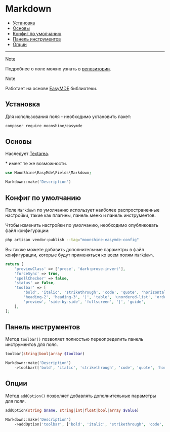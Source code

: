 # Markdown

- [Установка](#installation)
- [Основы](#basics)
- [Конфиг по умолчанию](#default-config)
- [Панель инструментов](#toolbar)
- [Опции](#options)

---

> [!NOTE]
> Подробнее о поле можно узнать в [репозитории](https://github.com/moonshine-software/easymde).

> [!NOTE]
> Работает на основе [EasyMDE](https://github.com/Ionaru/easy-markdown-editor) библиотеки.


<a name="installation"></a>
## Установка

Для использования поля - необходимо установить пакет:

```bash
composer require moonshine/easymde
```

<a name="basics"></a>
## Основы

Наследует [Textarea](/docs/{{version}}/fields/textarea).

\* имеет те же возможности.

```php
use MoonShine\EasyMde\Fields\Markdown;

Markdown::make('Description')
```

<a name="default-config"></a>
## Конфиг по умолчанию

Поле `Markdown` по умолчанию использует наиболее распространенные настройки, такие как плагины, панель меню и панель инструментов.

Чтобы изменить настройки по умолчанию, необходимо опубликовать файл конфигурации:

```bash
php artisan vendor:publish --tag="moonshine-easymde-config"
```

Вы также можете добавить дополнительные параметры в файл конфигурации, которые будут применяться ко всем полям `Markdown`.

```php
return [
    'previewClass' => ['prose', 'dark:prose-invert'],
    'forceSync' => true,
    'spellChecker' => false,
    'status' => false,
    'toolbar' => [
        'bold', 'italic', 'strikethrough', 'code', 'quote', 'horizontal-rule', '|', 'heading-1',
        'heading-2', 'heading-3', '|', 'table', 'unordered-list', 'ordered-list', '|', 'link', 'image', '|',
        'preview', 'side-by-side', 'fullscreen', '|', 'guide',
    ],
];
```

<a name="toolbar"></a>
## Панель инструментов

Метод `toolbar()` позволяет полностью переопределить панель инструментов для поля.

```php
toolbar(string|bool|array $toolbar)
```

```php
Markdown::make('Description')
    ->toolbar(['bold', 'italic', 'strikethrough', 'code', 'quote', 'horizontal-rule'])
```

<a name="options"></a>
## Опции

Метод `addOption()` позволяет добавлять дополнительные параметры для поля.

```php
addOption(string $name, string|int|float|bool|array $value)
```

```php
Markdown::make('Description')
    ->addOption('toolbar', ['bold', 'italic', 'strikethrough', 'code', 'quote', 'horizontal-rule'])
```
